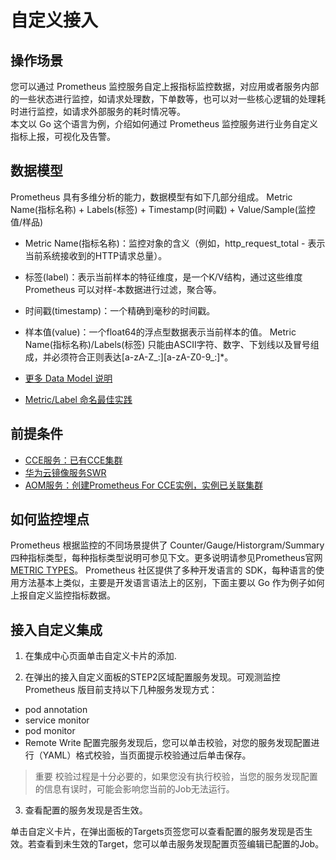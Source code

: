 # 自定义接入

## 操作场景

您可以通过 Prometheus 监控服务自定上报指标监控数据，对应用或者服务内部的一些状态进行监控，如请求处理数，下单数等，也可以对一些核心逻辑的处理耗时进行监控，如请求外部服务的耗时情况等。  
本文以 Go 这个语言为例，介绍如何通过 Prometheus 监控服务进行业务自定义指标上报，可视化及告警。

## 数据模型

Prometheus 具有多维分析的能力，数据模型有如下几部分组成。
Metric Name(指标名称) + Labels(标签) + Timestamp(时间戳) + Value/Sample(监控值/样品)

- Metric Name(指标名称)：监控对象的含义（例如，http_request_total - 表示当前系统接收到的HTTP请求总量）。
- 标签(label)：表示当前样本的特征维度，是一个K/V结构，通过这些维度 Prometheus 可以对样-本数据进行过滤，聚合等。
- 时间戳(timestamp)：一个精确到毫秒的时间戳。
- 样本值(value)：一个float64的浮点型数据表示当前样本的值。
Metric Name(指标名称)/Labels(标签) 只能由ASCII字符、数字、下划线以及冒号组成，并必须符合正则表达[a-zA-Z_:][a-zA-Z0-9_:]*。

- [更多 Data Model 说明](https://prometheus.io/docs/concepts/data_model/)
- [Metric/Label 命名最佳实践](https://prometheus.io/docs/practices/naming/)

## 前提条件

- [CCE服务：已有CCE集群](https://console.huaweicloud.com/cce2.0)
- [华为云镜像服务SWR](https://console.huaweicloud.com/swr)
- [AOM服务：创建Prometheus For CCE实例，实例已关联集群](https://console.huaweicloud.com/aom2)

## 如何监控埋点

Prometheus 根据监控的不同场景提供了 Counter/Gauge/Historgram/Summary 四种指标类型，每种指标类型说明可参见下文。更多说明请参见Prometheus官网 [METRIC TYPES](https://prometheus.io/docs/concepts/metric_types/)。
Prometheus 社区提供了多种开发语言的 SDK，每种语言的使用方法基本上类似，主要是开发语言语法上的区别，下面主要以 Go 作为例子如何上报自定义监控指标数据。

## 接入自定义集成

01. 在集成中心页面单击自定义卡片的添加.

02. 在弹出的接入自定义面板的STEP2区域配置服务发现。可观测监控 Prometheus 版目前支持以下几种服务发现方式：

- pod annotation
- service monitor
- pod monitor
- Remote Write
配置完服务发现后，您可以单击校验，对您的服务发现配置进行（YAML）格式校验，当页面提示校验通过后单击保存。

> 重要 校验过程是十分必要的，如果您没有执行校验，当您的服务发现配置的信息有误时，可能会影响您当前的Job无法运行。

03. 查看配置的服务发现是否生效。

单击自定义卡片，在弹出面板的Targets页签您可以查看配置的服务发现是否生效。若查看到未生效的Target，您可以单击服务发现配置页签编辑已配置的Job。
